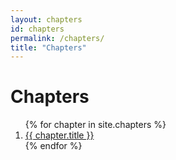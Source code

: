 ```yaml
---
layout: chapters
id: chapters
permalink: /chapters/
title: "Chapters"
---
```


# Chapters

<ol>
	{% for chapter in site.chapters %}
		<li>
			<a href="{{ chapter.url }}"> {{ chapter.title }} </a>
		</li>
	{% endfor %}
</ol>
